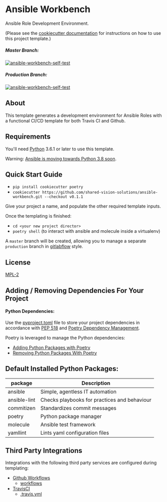 # Ansible Workbench

Ansible Role Development Environment.

(Please see the [cookiecutter documentation](https://cookiecutter.readthedocs.io/) for instructions on how to use this project template.)

##### Master Branch:
[![ansible-workbench-self-test](https://github.com/shared-vision-solutions/ansible-workbench/workflows/ansible-workbench-self-test/badge.svg?branch=master)](https://github.com/shared-vision-solutions/ansible-workbench/actions)

##### Production Branch:
[![ansible-workbench-self-test](https://github.com/shared-vision-solutions/ansible-workbench/workflows/ansible-workbench-self-test/badge.svg?branch=production)](https://github.com/shared-vision-solutions/ansible-workbench/actions)

## About

This template generates a development environment for Ansible Roles with a functional CI/CD template for both Travis CI and Github.

## Requirements
You'll need [Python](https://www.python.org/) 3.6.1 or later to use this template.

Warning: [Ansible is moving towards Python 3.8 soon](https://github.com/ansible/ansible/issues/72668).

## Quick Start Guide

- `pip install cookiecutter poetry`
- `cookiecutter https://github.com/shared-vision-solutions/ansible-workbench.git --checkout v0.1.1`

Give your project a name, and populate the other required template inputs.

Once the templating is finished:
- `cd <your new project director>`
- `poetry shell` (to interact with ansible and molecule inside a virtualenv)

A `master` branch will be created, allowing you to manage a separate `production` branch in [gitlabflow](https://docs.gitlab.com/ee/topics/gitlab_flow.html) style.

## License

[MPL-2](LICENSE)

## Adding / Removing Dependencies For Your Project

#### Python Dependencies:

Use the [pyproject.toml](./{{cookiecutter.project_slug}}/pyproject.toml) file to store your project dependencies in accordance with [PEP 518](https://www.python.org/dev/peps/pep-0518/) and [Poetry Dependency Management](https://python-poetry.org/docs/pyproject/#dependencies-and-dev-dependencies).

Poetry is leveraged to manage the Python dependencies:
- [Adding Python Packages with Poetry](https://python-poetry.org/docs/cli/#add)
- [Removing Python Packages With Poetry](https://python-poetry.org/docs/cli/#remove)

## Default Installed Python Packages:
| package      | Description                                  |
| ------------ | -------------------------------------------- |
| ansible      | Simple, agentless IT automation              |
| ansible-lint | Checks playbooks for practices and behaviour |
| commitizen   | Standardizes commit messages                 |
| poetry       | Python package manager                       |
| molecule     | Ansible test framework                       |
| yamllint     | Lints yaml configuration files               |

## Third Party Integrations

Integrations with the following third party services are configured during templating:

- [Github Workflows](https://docs.github.com/en/free-pro-team@latest/actions/reference/workflow-syntax-for-github-actions)
  - [workflows](./{{cookiecutter.project_slug}}/.github/workflows)
- [TravisCI](https://travis-ci.com/)
  - [.travis.yml](./{{cookiecutter.project_slug}}/.travis.yml)
